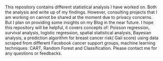 
This repository contains different statistical analysis I have worked on. Both the analysis and write up of my findings. However, consulting projects that I am working on cannot be shared at the moment due to privacy concerns. But I plan on providing some insights on my Blog in the near future.
I hope this repository will be helpful, it covers concepts of: Poisson regression, survival analysis, logistic regression, spatial statistical analysis, 
Bayesian analysis, a prediction algorithm for breast cancer risk( Gail score) using data scraped from different Facebook cancer support groups, machine learning techniques: CART, Random Forest and Classification.
Please contact me for any questions or feedbacks.
